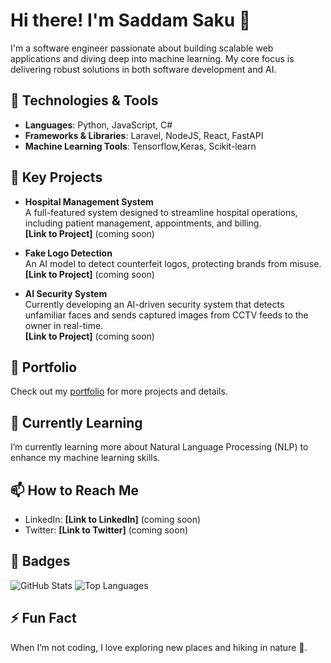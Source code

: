 # Hi there! I'm Saddam Saku 👋

I'm a software engineer passionate about building scalable web applications and diving deep into machine learning. My core focus is delivering robust solutions in both software development and AI.

## 🔧 Technologies & Tools

- **Languages**: Python, JavaScript, C#
- **Frameworks & Libraries**: Laravel, NodeJS, React, FastAPI
- **Machine Learning Tools**: Tensorflow,Keras, Scikit-learn

## 🌟 Key Projects

- **Hospital Management System**  
  A full-featured system designed to streamline hospital operations, including patient management, appointments, and billing.  
  **[Link to Project]** (coming soon)

- **Fake Logo Detection**  
  An AI model to detect counterfeit logos, protecting brands from misuse.  
  **[Link to Project]** (coming soon)

- **AI Security System**  
  Currently developing an AI-driven security system that detects unfamiliar faces and sends captured images from CCTV feeds to the owner in real-time.  
  **[Link to Project]** (coming soon)

## 🚀 Portfolio

Check out my [portfolio](https://SaddamTechie.github.io/) for more projects and details.

## 🌱 Currently Learning

I’m currently learning more about Natural Language Processing (NLP) to enhance my machine learning skills.

## 📫 How to Reach Me

- LinkedIn: **[Link to LinkedIn]** (coming soon)
- Twitter: **[Link to Twitter]** (coming soon)

## 🏅 Badges

![GitHub Stats](https://github-readme-stats.vercel.app/api?username=SaddamTechie&show_icons=true&theme=radical)
![Top Languages](https://github-readme-stats.vercel.app/api/top-langs/?=usernameSaddamTechie&layout=compact&theme=radical)

<!-- Add more badges like contributions, coding streak, etc., as needed -->

## ⚡ Fun Fact

When I’m not coding, I love exploring new places and hiking in nature 🌲.
